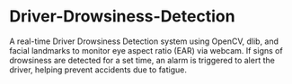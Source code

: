 # Driver-Drowsiness-Detection
A real-time Driver Drowsiness Detection system using OpenCV, dlib, and facial landmarks to monitor eye aspect ratio (EAR) via webcam. If signs of drowsiness are detected for a set time, an alarm is triggered to alert the driver, helping prevent accidents due to fatigue.
